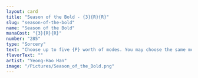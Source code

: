 ```yaml
---
layout: card
title: "Season of the Bold - {3}{R}{R}"
slug: "season-of-the-bold"
name: "Season of the Bold"
manaCost: "{3}{R}{R}"
number: "285"
type: "Sorcery"
text: "Choose up to five {P} worth of modes. You may choose the same mode more than once.\n{P} — Create a tapped Treasure token.\n{P}{P} — Exile the top two cards of your library. Until the end of your next turn, you may play them.\n{P}{P}{P} — Until the end of your next turn, whenever you cast a spell, Season of the Bold deals 2 damage to up to one target creature."
flavorText: ""
artist: "Yeong-Hao Han"
image: "/Pictures/Season_of_the_Bold.png"
---
```


